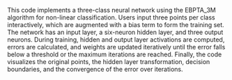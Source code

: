 This code implements a three-class neural network using the EBPTA_3M algorithm for non-linear classification. Users input three points per class interactively, which are augmented with a bias term to form the training set. The network has an input layer, a six-neuron hidden layer, and three output neurons. During training, hidden and output layer activations are computed, errors are calculated, and weights are updated iteratively until the error falls below a threshold or the maximum iterations are reached. Finally, the code visualizes the original points, the hidden layer transformation, decision boundaries, and the convergence of the error over iterations.
